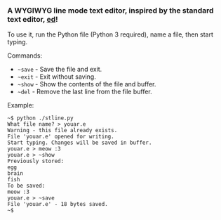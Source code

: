 ### A WYGIWYG line mode text editor, inspired by the standard text editor, [ed](https://www.gnu.org/fun/jokes/ed-msg.html)!

To use it, run the Python file (Python 3 required), name a file, then start typing.

Commands:
- `~save` - Save the file and exit.
- `~exit` - Exit without saving.
- `~show` - Show the contents of the file and buffer.
- `~del` - Remove the last line from the file buffer.

Example:
```
~$ python ./stline.py
What file name? > youar.e
Warning - this file already exists.
File 'youar.e' opened for writing.
Start typing. Changes will be saved in buffer.
youar.e > meow :3
youar.e > ~show
Previously stored:
egg
brain
fish
To be saved:
meow :3
youar.e > ~save
File 'youar.e' - 18 bytes saved.
~$
```
